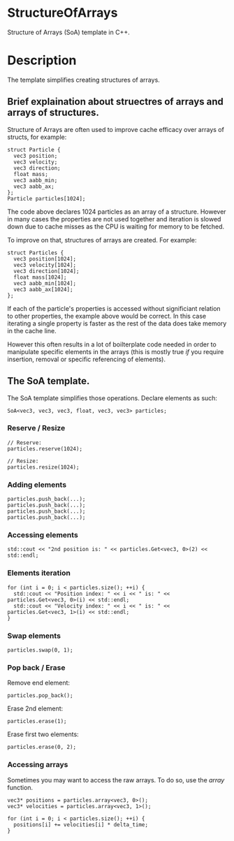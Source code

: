 # StructureOfArrays
Structure of Arrays (SoA) template in C++.

# Description
The template simplifies creating structures of arrays.

## Brief explaination about struectres of arrays and arrays of structures.
Structure of Arrays are often used to improve cache efficacy over arrays of structs, for example:

```
struct Particle {
  vec3 position;
  vec3 velocity;
  vec3 direction;
  float mass;
  vec3 aabb_min;
  vec3 aabb_ax;
};
Particle particles[1024];
```

The code above declares 1024 particles as an array of a structure. However in many cases the properties are not used together and iteration is slowed down due to cache misses as the CPU is waiting for memory to be fetched.

To improve on that, structures of arrays are created. For example:

```
struct Particles {
  vec3 position[1024];
  vec3 velocity[1024];
  vec3 direction[1024];
  float mass[1024];
  vec3 aabb_min[1024];
  vec3 aabb_ax[1024];
};
```

If each of the particle's properties is accessed without significiant relation to other properties, the example above would be correct. In this case iterating a single property is faster as the rest of the data does take memory in the cache line.

However this often results in a lot of boilterplate code needed in order to manipulate specific elements in the arrays (this is mostly true *if* you require insertion, removal or specific referencing of elements).

## The SoA template.
The SoA template simplifies those operations. Declare elements as such:

```
SoA<vec3, vec3, vec3, float, vec3, vec3> particles;
```

### Reserve / Resize

```
// Reserve:
particles.reserve(1024);

// Resize:
particles.resize(1024);
```

### Adding elements

```
particles.push_back(...);
particles.push_back(...);
particles.push_back(...);
particles.push_back(...);
```

### Accessing elements

```
std::cout << "2nd position is: " << particles.Get<vec3, 0>(2) << std::endl;
```

### Elements iteration

```
for (int i = 0; i < particles.size(); ++i) {
  std::cout << "Position index: " << i << " is: " << particles.Get<vec3, 0>(i) << std::endl;
  std::cout << "Velocity index: " << i << " is: " << particles.Get<vec3, 1>(i) << std::endl;
}
```

### Swap elements

```
particles.swap(0, 1);
```

### Pop back / Erase

Remove end element:

```
particles.pop_back();
```

Erase 2nd element:

```
particles.erase(1);
```

Erase first two elements:

```
particles.erase(0, 2);
```

### Accessing arrays
Sometimes you may want to access the raw arrays. To do so, use the *array* function.

```
vec3* positions = particles.array<vec3, 0>();
vec3* velocities = particles.array<vec3, 1>();

for (int i = 0; i < particles.size(); ++i) {
  positions[i] += velocities[i] * delta_time;
}
```
